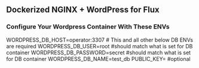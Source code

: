 ﻿## Dockerized NGINX + WordPress for Flux

### Configure Your Wordpress Container With These ENVs

WORDPRESS_DB_HOST=operator:3307 # This and all other below DB ENVs are required
WORDPRESS_DB_USER=root #should match what is set for DB container
WORDPRESS_DB_PASSWORD=secret #should match what is set for DB container
WORDPRESS_DB_NAME=test_db
PUBLIC_KEY= #optional
